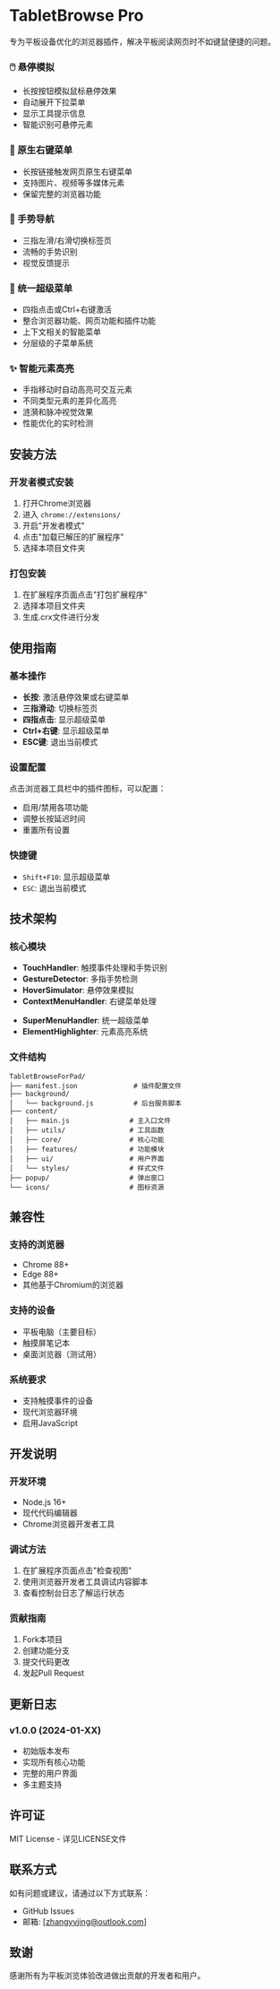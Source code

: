 # TabletBrowse Pro

专为平板设备优化的浏览器插件，解决平板阅读网页时不如键鼠便捷的问题。

### 🖱️ 悬停模拟
- 长按按钮模拟鼠标悬停效果
- 自动展开下拉菜单
- 显示工具提示信息
- 智能识别可悬停元素

### 📱 原生右键菜单
- 长按链接触发网页原生右键菜单
- 支持图片、视频等多媒体元素
- 保留完整的浏览器功能

### 👋 手势导航
- 三指左滑/右滑切换标签页
- 流畅的手势识别
- 视觉反馈提示

<!-- 聚焦模式已移除 -->

### 🌟 统一超级菜单
- 四指点击或Ctrl+右键激活
- 整合浏览器功能、网页功能和插件功能
- 上下文相关的智能菜单
- 分层级的子菜单系统

### ✨ 智能元素高亮
- 手指移动时自动高亮可交互元素
- 不同类型元素的差异化高亮
- 涟漪和脉冲视觉效果
- 性能优化的实时检测

## 安装方法

### 开发者模式安装
1. 打开Chrome浏览器
2. 进入 `chrome://extensions/`
3. 开启"开发者模式"
4. 点击"加载已解压的扩展程序"
5. 选择本项目文件夹

### 打包安装
1. 在扩展程序页面点击"打包扩展程序"
2. 选择本项目文件夹
3. 生成.crx文件进行分发

## 使用指南

### 基本操作
- **长按**: 激活悬停效果或右键菜单
- **三指滑动**: 切换标签页
- **四指点击**: 显示超级菜单
- **Ctrl+右键**: 显示超级菜单
- **ESC键**: 退出当前模式

### 设置配置
点击浏览器工具栏中的插件图标，可以配置：
- 启用/禁用各项功能
- 调整长按延迟时间
- 重置所有设置

### 快捷键
- `Shift+F10`: 显示超级菜单
- `ESC`: 退出当前模式

## 技术架构

### 核心模块
- **TouchHandler**: 触摸事件处理和手势识别
- **GestureDetector**: 多指手势检测
- **HoverSimulator**: 悬停效果模拟
- **ContextMenuHandler**: 右键菜单处理
<!-- PrecisionClickHandler 已移除 -->
<!-- FocusModeHandler 已移除 -->
- **SuperMenuHandler**: 统一超级菜单
- **ElementHighlighter**: 元素高亮系统

### 文件结构
```
TabletBrowseForPad/
├── manifest.json              # 插件配置文件
├── background/
│   └── background.js          # 后台服务脚本
├── content/
│   ├── main.js               # 主入口文件
│   ├── utils/                # 工具函数
│   ├── core/                 # 核心功能
│   ├── features/             # 功能模块
│   ├── ui/                   # 用户界面
│   └── styles/               # 样式文件
├── popup/                    # 弹出窗口
└── icons/                    # 图标资源
```

## 兼容性

### 支持的浏览器
- Chrome 88+
- Edge 88+
- 其他基于Chromium的浏览器

### 支持的设备
- 平板电脑（主要目标）
- 触摸屏笔记本
- 桌面浏览器（测试用）

### 系统要求
- 支持触摸事件的设备
- 现代浏览器环境
- 启用JavaScript

## 开发说明

### 开发环境
- Node.js 16+
- 现代代码编辑器
- Chrome浏览器开发者工具

### 调试方法
1. 在扩展程序页面点击"检查视图"
2. 使用浏览器开发者工具调试内容脚本
3. 查看控制台日志了解运行状态

### 贡献指南
1. Fork本项目
2. 创建功能分支
3. 提交代码更改
4. 发起Pull Request

## 更新日志

### v1.0.0 (2024-01-XX)
- 初始版本发布
- 实现所有核心功能
- 完整的用户界面
- 多主题支持

## 许可证

MIT License - 详见LICENSE文件

## 联系方式

如有问题或建议，请通过以下方式联系：
- GitHub Issues
- 邮箱: [zhangyvjing@outlook.com]

## 致谢

感谢所有为平板浏览体验改进做出贡献的开发者和用户。
